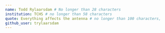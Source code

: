 ```yaml
---
name: Todd Rylaarsdam # No longer than 28 characters
institution: TCHS # no longer than 58 characters
quote: Everything affects the antenna # no longer than 100 characters, avoid using quotes(") to guarantee the format remains the same.
github_user: trylaarsdam
---
```

